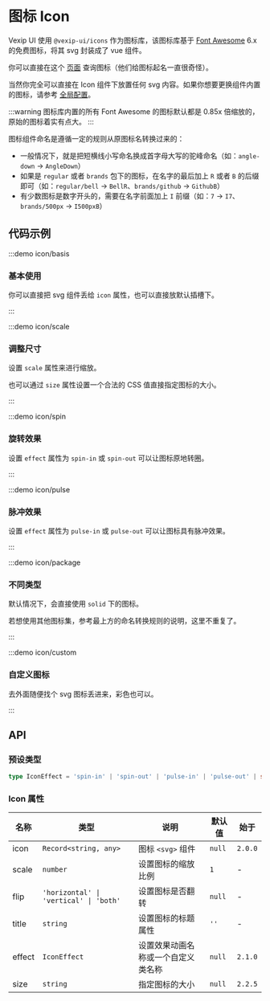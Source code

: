 # 图标 Icon

Vexip UI 使用 `@vexip-ui/icons` 作为图标库，该图标库基于 [Font Awesome](https://fontawesome.com/) 6.x 的免费图标，将其 svg 封装成了 vue 组件。

你可以直接在这个 [页面](https://fontawesome.com/search?m=free) 查询图标（他们给图标起名一直很奇怪）。

当然你完全可以直接在 Icon 组件下放置任何 svg 内容。如果你想要更换组件内置的图标，请参考 [全局配置](/zh-CN/guide/global-config.html#内置图标)。

:::warning
图标库内置的所有 Font Awesome 的图标默认都是 0.85x 倍缩放的，原始的图标着实有点大。
:::

图标组件命名是遵循一定的规则从原图标名转换过来的：

- 一般情况下，就是把短横线小写命名换成首字母大写的驼峰命名（如：`angle-down` -> `AngleDown`）
- 如果是 `regular` 或者 `brands` 包下的图标，在名字的最后加上 `R` 或者 `B` 的后缀即可（如：`regular/bell` -> `BellR`、`brands/github` -> `GithubB`）
- 有少数图标是数字开头的，需要在名字前面加上 `I` 前缀（如：`7` -> `I7`、`brands/500px` -> `I500pxB`）

## 代码示例

:::demo icon/basis

### 基本使用

你可以直接把 svg 组件丢给 `icon` 属性，也可以直接放默认插槽下。

:::

:::demo icon/scale

### 调整尺寸

设置 `scale` 属性来进行缩放。

也可以通过 `size` 属性设置一个合法的 CSS 值直接指定图标的大小。

:::

:::demo icon/spin

### 旋转效果

设置 `effect` 属性为 `spin-in` 或 `spin-out` 可以让图标原地转圈。

:::

:::demo icon/pulse

### 脉冲效果

设置 `effect` 属性为 `pulse-in` 或 `pulse-out` 可以让图标具有脉冲效果。

:::

:::demo icon/package

### 不同类型

默认情况下，会直接使用 `solid` 下的图标。

若想使用其他图标集，参考最上方的命名转换规则的说明，这里不重复了。

:::

:::demo icon/custom

### 自定义图标

去外面随便找个 svg 图标丢进来，彩色也可以。

:::

## API

### 预设类型

```ts
type IconEffect = 'spin-in' | 'spin-out' | 'pulse-in' | 'pulse-out' | string
```

### Icon 属性

| 名称   | 类型                                   | 说明                               | 默认值 | 始于    |
| ------ | -------------------------------------- | ---------------------------------- | ------ | ------- |
| icon   | `Record<string, any>`                  | 图标 `<svg>` 组件                  | `null` | `2.0.0` |
| scale  | `number`                               | 设置图标的缩放比例                 | `1`    | -       |
| flip   | `'horizontal' \| 'vertical' \| 'both'` | 设置图标是否翻转                   | `null` | -       |
| title  | `string`                               | 设置图标的标题属性                 | `''`   | -       |
| effect | `IconEffect`                           | 设置效果动画名称或一个自定义类名称 | `null` | `2.1.0` |
| size   | `string`                               | 指定图标的大小                     | `null` | `2.2.5` |

